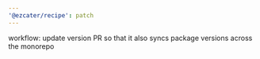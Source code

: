 ```yaml
---
'@ezcater/recipe': patch
---
```


workflow: update version PR so that it also syncs package versions across the monorepo
